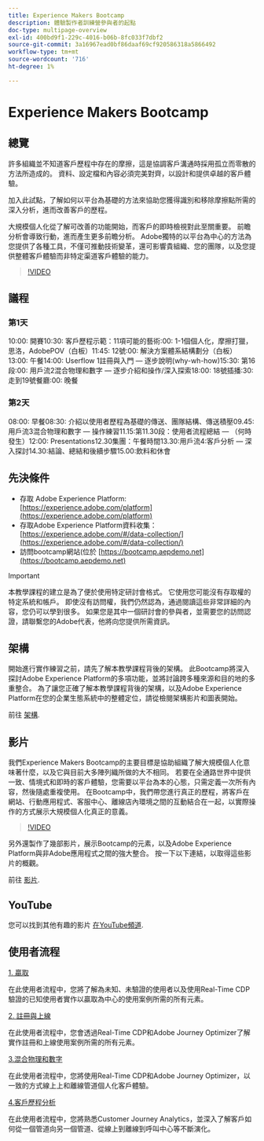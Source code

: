 ```yaml
---
title: Experience Makers Bootcamp
description: 體驗製作者訓練營參與者的起點
doc-type: multipage-overview
exl-id: 400bd9f1-229c-4016-b06b-8fc033f7dbf2
source-git-commit: 3a16967ead0bf86daaf69cf920586318a5866492
workflow-type: tm+mt
source-wordcount: '716'
ht-degree: 1%

---
```


# Experience Makers Bootcamp

## 總覽

許多組織並不知道客戶歷程中存在的摩擦，這是協調客戶溝通時採用孤立而零散的方法所造成的。 資料、設定檔和內容必須完美對齊，以設計和提供卓越的客戶體驗。

加入此試點，了解如何以平台為基礎的方法來協助您獲得識別和移除摩擦點所需的深入分析，進而改善客戶的歷程。

大規模個人化從了解可改善的功能開始，而客戶的即時檢視對此至關重要。 前瞻分析會導致行動，進而產生更多前瞻分析。 Adobe獨特的以平台為中心的方法為您提供了各種工具，不僅可推動技術變革，還可影響貴組織、您的團隊，以及您提供整體客戶體驗而非特定渠道客戶體驗的能力。

>[!VIDEO](https://video.tv.adobe.com/v/344962?quality=12&enable=on)

## 議程

### 第1天


10:00: 開賽10:30: 客戶歷程示範：11項可能的藝術:00: 1-1個個人化，摩擦打獵，思洛，AdobePOV（白板）11:45: 12號:00: 解決方案體系結構劃分（白板）13:00: 午餐14:00: Userflow 1註冊與入門 — 逐步說明(why-wh-how)15:30: 第16段:00: 用戶流2混合物理和數字 — 逐步介紹和操作/深入探索18:00: 18號插播:30: 走到19號餐廳:00: 晚餐

### 第2天

08:00: 早餐08:30: 介紹以使用者歷程為基礎的傳送、團隊結構、傳送積壓09.45:用戶流3混合物理和數字 — 操作練習11.15:第11.30段：使用者流程總結 — （何時發生）12:00: Presentations12.30集團：午餐時間13.30:用戶流4:客戶分析 — 深入探討14.30:結論、總結和後續步驟15.00:飲料和休會

## 先決條件

- 存取 Adobe Experience Platform: [https://experience.adobe.com/platform](https://experience.adobe.com/platform)
- 存取Adobe Experience Platform資料收集： [https://experience.adobe.com/#/data-collection/](https://experience.adobe.com/#/data-collection/)
- 訪問bootcamp網站(位於 [https://bootcamp.aepdemo.net](https://bootcamp.aepdemo.net)

>[!IMPORTANT]
>
>本教學課程的建立是為了便於使用特定研討會格式。 它使用您可能沒有存取權的特定系統和帳戶。 即使沒有訪問權，我們仍然認為，通過閱讀這些非常詳細的內容，您仍可以學到很多。 如果您是其中一個研討會的參與者，並需要您的訪問認證，請聯繫您的Adobe代表，他將向您提供所需資訊。

## 架構

開始進行實作練習之前，請先了解本教學課程背後的架構。 此Bootcamp將深入探討Adobe Experience Platform的多項功能，並將討論跨多種來源和目的地的多重整合。 為了讓您正確了解本教學課程背後的架構，以及Adobe Experience Platform在您的企業生態系統中的整體定位，請從檢閱架構影片和圖表開始。

前往 [架構](https://experienceleague.adobe.com/docs/platform-learn/comprehensive-technical-tutorial-v22/architecture.html?lang=en).

## 影片

我們Experience Makers Bootcamp的主要目標是協助組織了解大規模個人化意味著什麼，以及它與目前大多陣列織所做的大不相同。 若要在全通路世界中提供一致、情境式和即時的客戶體驗，您需要以平台為本的心態，只需定義一次所有內容，然後隨處重複使用。 在Bootcamp中，我們帶您進行真正的歷程，將客戶在網站、行動應用程式、客服中心、離線店內環境之間的互動結合在一起，以實際操作的方式展示大規模個人化真正的意義。

>[!VIDEO](https://video.tv.adobe.com/v/345446?quality=12&enable=on)

另外還製作了幾部影片，展示Bootcamp的元素，以及Adobe Experience Platform與非Adobe應用程式之間的強大整合。 按一下以下連結，以取得這些影片的概觀。

前往 [影片](https://experienceleague.adobe.com/docs/platform-learn/comprehensive-technical-tutorial-v22/videos.html?lang=en).

## YouTube

您可以找到其他有趣的影片 [在YouTube頻道](https://www.youtube.com/channel/UCUKG2dkZ9pYuZUPebQ21jUw).

## 使用者流程

[1. 贏取](./uc/uc1/uc1.md)

在此使用者流程中，您將了解為未知、未驗證的使用者以及使用Real-Time CDP驗證的已知使用者實作以贏取為中心的使用案例所需的所有元素。

[2. 註冊與上線](./uc/uc2/uc2.md)

在此使用者流程中，您會透過Real-Time CDP和Adobe Journey Optimizer了解實作註冊和上線使用案例所需的所有元素。

[3.混合物理和數字](./uc/uc3/uc3.md)

在此使用者流程中，您將使用Real-Time CDP和Adobe Journey Optimizer，以一致的方式線上上和離線管道個人化客戶體驗。

[4.客戶歷程分析](./uc/uc4/uc4.md)

在此使用者流程中，您將熟悉Customer Journey Analytics，並深入了解客戶如何從一個管道向另一個管道、從線上到離線到呼叫中心等不斷演化。
